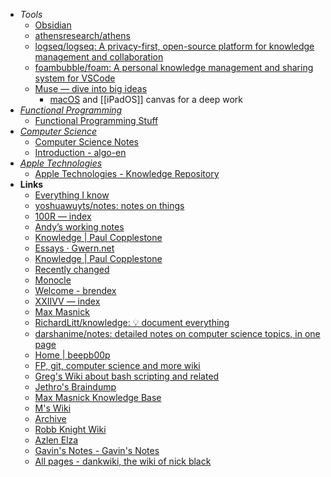 - *Tools*
	- [Obsidian](Obsidian.md)
	- [athensresearch/athens](https://github.com/athensresearch/athens)
	- [logseq/logseq: A privacy-first, open-source platform for knowledge management and collaboration](https://github.com/logseq/logseq)
	- [foambubble/foam: A personal knowledge management and sharing system for VSCode](https://github.com/foambubble/foam)
	- [Muse — dive into big ideas](https://museapp.com/)
		- [macOS](Information%20Technology/Programming/OS's/macOS.md) and [[iPadOS]] canvas for a deep work
- *[Functional Programming](Information%20Technology/Programming/Paradigms/Functional%20Programming.md)*
	- [Functional Programming Stuff](https://okmij.org/ftp/)
- *[Computer Science](Information%20Technology/Programming/Computer%20Science.md)*
	- [Computer Science Notes](https://notes.eddyerburgh.me/)
	- [Introduction - algo-en](https://labuladong.gitbook.io/algo-en/)
- *[Apple Technologies](Information%20Technology/Programming/Apple%20Technologies.md)*
	- [Apple Technologies - Knowledge Repository](https://knowledge.rachelbrindle.com/programming/apple/index.html)
- **Links**
	- [Everything I know](https://wiki.nikitavoloboev.xyz/)
	- [yoshuawuyts/notes: notes on things](https://github.com/yoshuawuyts/notes)
	- [100R — index](https://100r.co/site/index.html)
	- [Andyʼs working notes](https://notes.andymatuschak.org/About_these_notes?stackedNotes=zUw5PuD8op9oq8kHvni6sug6eRTNtR9Wqma)
	- [Knowledge | Paul Copplestone](https://paul.copplest.one/knowledge/)
	- [Essays · Gwern.net](https://www.gwern.net/index)
	- [Knowledge | Paul Copplestone](https://paul.copplest.one/knowledge/)
	- [Recently changed](https://blog.kowalczyk.info/changelog.html)
	- [Monocle](https://monocle.surge.sh/)
	- [Welcome - brendex](https://ltkmn.gitbook.io/brendex)
	- [XXIIVV — index](https://wiki.xxiivv.com/site/index.html)
	- [Max Masnick](https://maxmasnick.com/kb/)
	- [RichardLitt/knowledge: 💡 document everything](https://github.com/RichardLitt/knowledge)
	- [darshanime/notes: detailed notes on computer science topics, in one page](https://github.com/darshanime/notes)
	- [Home | beepb00p](https://beepb00p.xyz/)
	- [FP, git, computer science and more wiki](http://www-cs-students.stanford.edu/~blynn/etc.html)
	- [Greg's Wiki about bash scripting and related](https://mywiki.wooledge.org/EnglishFrontPage)
	- [Jethro's Braindump](https://braindump.jethro.dev/posts/)
	- [Max Masnick Knowledge Base](https://maxmasnick.com/kb/)
	- [M's Wiki](https://wiki.dzx.cz/)
	- [Archive](https://wiki.jacob.chvatal.com/archive)
	- [Robb Knight Wiki](https://intersect.rknight.me/)
	- [Azlen Elza](https://azlen.me/)
	- [Gavin's Notes - Gavin's Notes](https://nelson.co/notes/Gavin's+Notes)
	- [All pages - dankwiki, the wiki of nick black](https://nick-black.com/dankwiki/index.php/Special:AllPages)